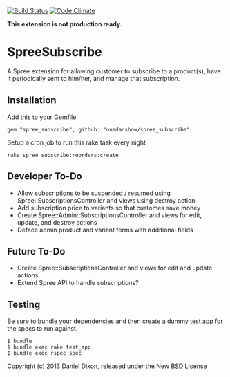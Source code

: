 [![Build Status](https://travis-ci.org/onedanshow/spree-subscribe.png)](https://travis-ci.org/onedanshow/spree-subscribe)
[![Code Climate](https://codeclimate.com/github/onedanshow/spree-subscribe.png)](https://codeclimate.com/github/onedanshow/spree-subscribe)

**This extension is not production ready.**

SpreeSubscribe
==============

A Spree extension for allowing customer to subscribe to a product(s), have it periodically sent to him/her, and manage that subscription.


Installation
-------

Add this to your Gemfile

    gem "spree_subscribe", github: "onedanshow/spree_subscribe"

Setup a cron job to run this rake task every night

    rake spree_subscribe:reorders:create


Developer To-Do
-------

* Allow subscriptions to be suspended / resumed using Spree::SubscriptionsController and views using destroy action
* Add subscription price to variants so that customes save money
* Create Spree::Admin::SubscriptionsController and views for edit, update, and destroy actions
* Deface admin product and variant forms with additional fields

Future To-Do
-------

* Create Spree::SubscriptionsController and views for edit and update actions
* Extend Spree API to handle subscriptions?

Testing
-------

Be sure to bundle your dependencies and then create a dummy test app for the specs to run against.

    $ bundle
    $ bundle exec rake test_app
    $ bundle exec rspec spec

Copyright (c) 2013 Daniel Dixon, released under the New BSD License
